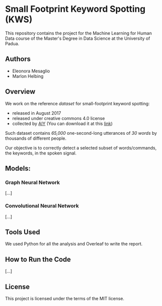 # Small Footprint Keyword Spotting (KWS)

This repository contains the project for the Machine Learning for Human Data course of the Master's Degree in Data Science at the University of Padua.

## Authors

- Eleonora Mesaglio
- Marlon Helbing


## Overview

We work on the reference *dataset* for small-footprint keyword spotting: 
- released in August 2017
- released under creative commons 4.0 license
- collected by [AIY](https://aiyprojects.withgoogle.com/)
(You can download it at this [link](http://download.tensorflow.org/data/speech_commands_v0.02.tar.gz))

Such dataset contains *65,000* one-second-long utterances of *30 words* by thousands of different people.

Our objective is to correctly detect a selected subset of words/commands, the keywords, in the spoken signal.


## Models:

### Graph Neural Network

[...]

### Convolutional Neural Network

[...]

## Tools Used
We used Python for all the analysis and Overleaf to write the report.

## How to Run the Code

[...]

## License
This project is licensed under the terms of the MIT license.
